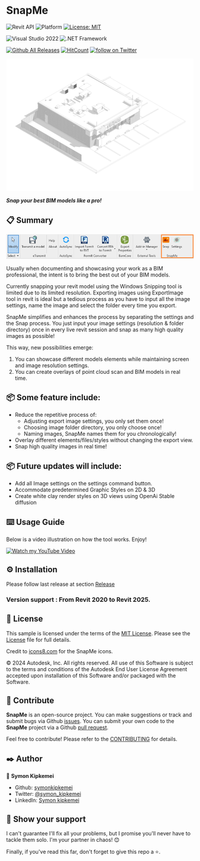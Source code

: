 ﻿
# SnapMe
![Revit API](https://img.shields.io/badge/Revit%20API%202025-blue.svg) ![Platform](https://img.shields.io/badge/platform-Windows-lightgray.svg) [![License: MIT](https://img.shields.io/badge/License-MIT-yellow.svg)](https://opensource.org/licenses/MIT)


![Visual Studio 2022](https://img.shields.io/badge/Visual_Studio_2022-yellow) ![.NET Framework](https://img.shields.io/badge/.NET_8.0-yellow)


[![Github All Releases](https://img.shields.io/github/downloads/symonkipkemei/SnapMe/total?color=blue&label=Download)]()
[![HitCount](https://hits.dwyl.com/symonkipkemei/SnapMe.svg?style=flat-square)](http://hits.dwyl.com/symonkipkemei/SnapMe)
<a href="https://twitter.com/intent/follow?screen_name=symon_kipkemei">
<img src="https://img.shields.io/twitter/follow/symon_kipkemei?style=social&logo=twitter"
alt="follow on Twitter"></a>


![quote](quote.jpg)

***Snap your best BIM models like a pro!***

 
## 📋 Summary

![summary](summary.png)

Usually when documenting and showcasing your work as a BIM professional, 
the intent is to bring the best out of your BIM models.

Currently snapping your revit model using the Windows Snipping tool is limited due to its limited resolution.
Exporting images using ExportImage tool in revit is ideal but a tedious process as you have to input 
all the image settings, name the image and select the folder every time you export. 

SnapMe simplifies and enhances the process by separating the settings and the Snap process.
You just input your image settings (resolution & folder directory) once in every live revit session 
and snap as many high quality images as possible! 

This way, new possibilities emerge:
1. You can showcase different models elements while maintaining screen and image resolution settings.
2. You can create overlays of point cloud scan and BIM models in real time.


## 📦 Some feature include:

- Reduce the repetitive process of:
    -  Adjusting export image settings, you only set them once!
    - Choosing image folder directory, you only choose once!
    - Naming images, SnapMe names them for you chronologically!
- Overlay different elements/files/styles without changing the export view.
- Snap high quality images in real time!


## 📦 Future updates will include:

 -  Add all Image settings on the settings command button.
 -  Accommodate predetermined Graphic Styles on 2D & 3D 
 -  Create white clay render styles on 3D views using OpenAi Stable diffusion


 ## ⌨️ Usage Guide

Below is a video illustration on how the tool works. Enjoy!

[![Watch my YouTube Video](https://img.youtube.com/vi/dZoG7zUt-_c/maxresdefault.jpg)](https://www.youtube.com/watch?v=dZoG7zUt-_c)



## ⚙️ Installation
Please follow last release at section [Release](https://github.com/symonkipkemei/SnapMe/releases)


### Version support : From Revit 2020 to Revit 2025.


## 📄 License

This sample is licensed under the terms of the [MIT License](http://opensource.org/licenses/MIT). Please see the [License](License.md) file for full details.

Credit to [icons8.com](https://icons8.com) for the SnapMe icons.

© 2024 Autodesk, Inc.  All rights reserved. All use of this Software is subject to the terms and conditions of the Autodesk End User License Agreement accepted upon installation of this Software and/or packaged with the Software.


## 🍚 Contribute

**SnapMe** is an open-source project. You can make suggestions or track and submit bugs via Github [issues](https://docs.github.com/en/issues/tracking-your-work-with-issues/creating-an-issue). You can submit your own code to the **SnapMe** project via a Github [pull request](https://docs.github.com/en/pull-requests/collaborating-with-pull-requests/proposing-changes-to-your-work-with-pull-requests/about-pull-requests).

Feel free to contribute!
Please refer to the [CONTRIBUTING](CONTRIBUTING.md) for details.


## ✒️ Author

👤 **Symon Kipkemei**

- Github: [symonkipkemei](https://github.com/symonkipkemei)
- Twitter: [@symon_kipkemei](https://twitter.com/symon_kipkemei)
- LinkedIn: [Symon kipkemei](https://www.linkedin.com/in/symon-kipkemei/)


## 🙏 Show your support


I can't guarantee I'll fix all your problems, but I promise you'll never have to tackle them solo. 
I'm your partner in chaos! 😊

Finally, if you've read this far, don't forget to give this repo a ⭐️. 


